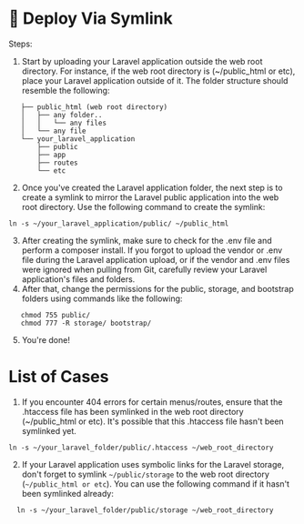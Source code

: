 # 🔀 Deploy Via Symlink

Steps:
1. Start by uploading your Laravel application outside the web root directory. For instance, if the web root directory is (~/public_html or etc), place your Laravel application outside of it. The folder structure should resemble the following:

```
   ├── public_html (web root directory)
   │   ├── any folder..
   │   │   └── any files
   │   └── any file
   └── your_laravel_application
       ├── public
       ├── app
       ├── routes
       └── etc
```

2. Once you've created the Laravel application folder, the next step is to create a symlink to mirror the Laravel public application into the web root directory. Use the following command to create the symlink:

```
ln -s ~/your_laravel_application/public/ ~/public_html
```

3. After creating the symlink, make sure to check for the .env file and perform a composer install. If you forgot to upload the vendor or .env file during the Laravel application upload, or if the vendor and .env files were ignored when pulling from Git, carefully review your Laravel application's files and folders.
4. After that, change the permissions for the public, storage, and bootstrap folders using commands like the following:

```
   chmod 755 public/
   chmod 777 -R storage/ bootstrap/
```

5. You're done!

# List of Cases

1. If you encounter 404 errors for certain menus/routes, ensure that the .htaccess file has been symlinked in the web root directory (~/public_html or etc). It's possible that this .htaccess file hasn't been symlinked yet.

```
ln -s ~/your_laravel_folder/public/.htaccess ~/web_root_directory
```
2. If your Laravel application uses symbolic links for the Laravel storage, don't forget to symlink `~/public/storage` to the web root directory (`~/public_html or etc`). You can use the following command if it hasn't been symlinked already:

```
  ln -s ~/your_laravel_folder/public/storage ~/web_root_directory
```
